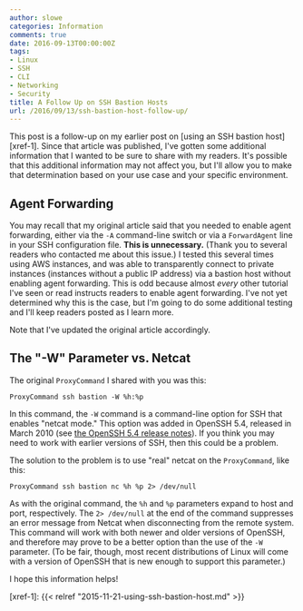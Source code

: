 ```yaml
---
author: slowe
categories: Information
comments: true
date: 2016-09-13T00:00:00Z
tags:
- Linux
- SSH
- CLI
- Networking
- Security
title: A Follow Up on SSH Bastion Hosts
url: /2016/09/13/ssh-bastion-host-follow-up/
---
```


This post is a follow-up on my earlier post on [using an SSH bastion host][xref-1]. Since that article was published, I've gotten some additional information that I wanted to be sure to share with my readers. It's possible that this additional information may not affect you, but I'll allow you to make that determination based on your use case and your specific environment.

## Agent Forwarding

You may recall that my original article said that you needed to enable agent forwarding, either via the `-A` command-line switch or via a `ForwardAgent` line in your SSH configuration file. **This is unnecessary.** (Thank you to several readers who contacted me about this issue.) I tested this several times using AWS instances, and was able to transparently connect to private instances (instances without a public IP address) via a bastion host without enabling agent forwarding. This is odd because almost _every_ other tutorial I've seen or read instructs readers to enable agent forwarding. I've not yet determined why this is the case, but I'm going to do some additional testing and I'll keep readers posted as I learn more.

Note that I've updated the original article accordingly.

## The "-W" Parameter vs. Netcat

The original `ProxyCommand` I shared with you was this:

```text
ProxyCommand ssh bastion -W %h:%p
```

In this command, the `-W` command is a command-line option for SSH that enables "netcat mode." This option was added in OpenSSH 5.4, released in March 2010 (see [the OpenSSH 5.4 release notes][link-1]). If you think you may need to work with earlier versions of SSH, then this could be a problem.

The solution to the problem is to use "real" netcat on the `ProxyCommand`, like this:

```text
ProxyCommand ssh bastion nc %h %p 2> /dev/null
```

As with the original command, the `%h` and `%p` parameters expand to host and port, respectively. The `2> /dev/null` at the end of the command suppresses an error message from Netcat when disconnecting from the remote system. This command will work with both newer and older versions of OpenSSH, and therefore may prove to be a better option than the use of the `-W` parameter. (To be fair, though, most recent distributions of Linux will come with a version of OpenSSH that is new enough to support this parameter.)

I hope this information helps!

[link-1]: http://www.openssh.com/txt/release-5.4
[xref-1]: {{< relref "2015-11-21-using-ssh-bastion-host.md" >}}
